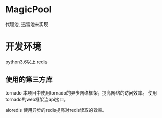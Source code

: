 # MagicPool
代理池, 迅雷池未实现

# 开发环境
python3.6以上
redis

## 使用的第三方库
tornado
本项目中使用tornado的异步网络框架，提高网络的访问效率。
使用tornado的web框架当api接口。

aioredis
使用异步的redis提高对redis读取的效率。

